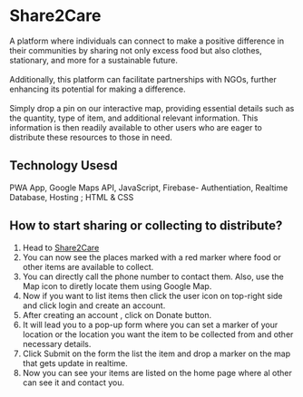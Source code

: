 # Share2Care
A platform where individuals can connect to make a positive difference in their communities by sharing not only excess food but also clothes, stationary, and more for a  sustainable future.
<br><br>
Additionally, this platform can facilitate partnerships with NGOs, further enhancing its potential for making a difference.
<br><br>
Simply drop a pin on our interactive map, providing essential details such as the quantity, type of item, and additional relevant information. This information is then readily available to other users who are eager to distribute these resources to those in need.

## Technology Usesd
PWA App, Google Maps API, JavaScript, Firebase- Authentiation, Realtime Database, Hosting ; HTML & CSS 

## How to start sharing or collecting to distribute?
1. Head to [Share2Care](https://food4all-427ea.web.app/)
2. You can now see the places marked with a red marker where food or other items are available to collect.
3. You can directly call the phone number to contact them. Also, use the Map icon to diretly locate them using Google Map.
4. Now if you want to list items then click the user icon on top-right side and click login and create an account.
5. After creating an account , click on Donate button.
6. It will lead you to a pop-up form where you can set a marker of your location or the location you want the item to be collected from and other necessary details.
7. Click Submit on the form the list the item and drop a marker on the map that gets update in realtime.
8. Now you can see your items are listed on the home page where al other can see it and contact you.
